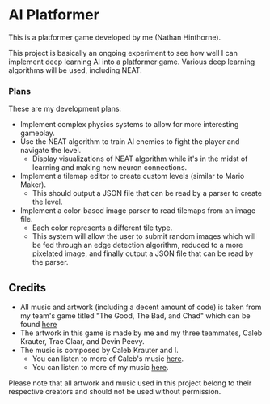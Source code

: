 # AI Platformer

This is a platformer game developed by me (Nathan Hinthorne). 

This project is basically an ongoing experiment to see how well I can implement deep learning AI into a platformer game. Various deep learning algorithms will be used, including NEAT.

### Plans
These are my development plans:
- Implement complex physics systems to allow for more interesting gameplay.
- Use the NEAT algorithm to train AI enemies to fight the player and navigate the level.
    - Display visualizations of NEAT algorithm while it's in the midst of learning and making new neuron connections.
- Implement a tilemap editor to create custom levels (similar to Mario Maker).
    - This should output a JSON file that can be read by a parser to create the level.
- Implement a color-based image parser to read tilemaps from an image file.
    - Each color represents a different tile type.
    - This system will allow the user to submit random images which will be fed through an edge detection algorithm, reduced to a more pixelated image, and finally output a JSON file that can be read by the parser.


## Credits

- All music and artwork (including a decent amount of code) is taken from my team's game titled "The Good, The Bad, and Chad" which can be found [here](https://github.com/GoodBadChad/good-bad-chad-br)
- The artwork in this game is made by me and my three teammates, Caleb Krauter, Trae Claar, and Devin Peevy.
- The music is composed by Caleb Krauter and I. 
    - You can listen to more of Caleb's music [here](https://www.youtube.com/@calebkrauterdev).
    - You can listen to more of my music [here](https://www.youtube.com/channel/UCDfVvgwwc6MoM7CtsUDdhXA).

Please note that all artwork and music used in this project belong to their respective creators and should not be used without permission.
